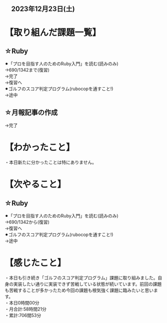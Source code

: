 ## 　2023年12月23日(土)
# 【取り組んだ課題一覧】
## ☆Ruby
⚫︎「プロを目指す人のためのRuby入門」を読む(読みのみ)<br>
→690/1342まで(復習)<br>
→完了<br>
→復習へ<br>
⚫︎ゴルフのスコア判定プログラム(rubocopを通すこと!)<br>
→途中<br>
## ☆月報記事の作成
→完了<br>
# 【わかったこと】
・本日新たに分かったことは特にありません。<br>
# 【次やること】
## ☆Ruby
⚫︎「プロを目指す人のためのRuby入門」を読む(読みのみ)<br>
→690/1342から(復習)<br>
→復習へ<br>
⚫︎ゴルフのスコア判定プログラム(rubocopを通すこと!)<br>
→途中<br>
# 【感じたこと】
・本日も引き続き「ゴルフのスコア判定プログラム」課題に取り組みました。自身の実装したい通りに実装できず苦戦している状態が続いています。前回の課題も苦戦することが多かったため今回の課題も根気強く課題に臨みたいと思います。<br>
・本日0時間00分<br>
・月合計:58時間21分<br>
・累計:706間53分<br>
